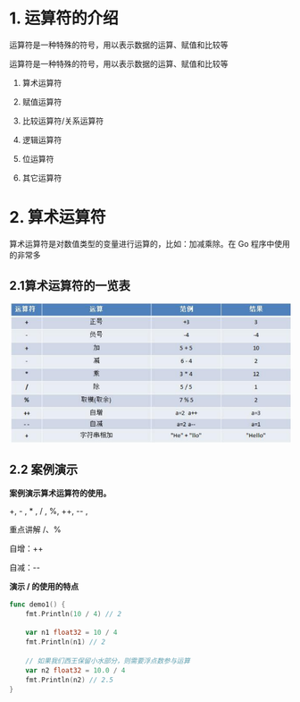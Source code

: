 # 1. 运算符的介绍

运算符是一种特殊的符号，用以表示数据的运算、赋值和比较等 

运算符是一种特殊的符号，用以表示数据的运算、赋值和比较等

1) 算术运算符 

2) 赋值运算符 
3) 比较运算符/关系运算符 
4) 逻辑运算符
5) 位运算符 
6) 其它运算符

# 2. 算术运算符

算术运算符是对数值类型的变量进行运算的，比如：加减乘除。在 Go 程序中使用的非常多

## 2.1算术运算符的一览表

![image-20230909120015223](./img/算术运算符.png)

## 2.2 案例演示

**案例演示算术运算符的使用。**

+, - , * , / , %, ++, -- , 

重点讲解 /、% 

自增：++ 

自减：--

**演示 / 的使用的特点**

```go
func demo1() {
    fmt.Println(10 / 4) // 2

    var n1 float32 = 10 / 4
    fmt.Println(n1) // 2

    // 如果我们西王保留小水部分，则需要浮点数参与运算
    var n2 float32 = 10.0 / 4
    fmt.Println(n2) // 2.5
}
```